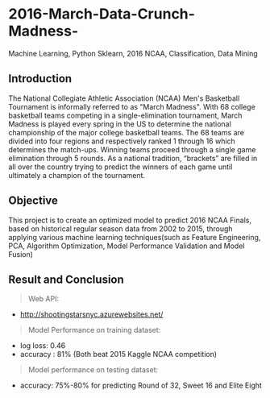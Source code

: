 # 2016-March-Data-Crunch-Madness-
Machine Learning, Python Sklearn, 2016 NCAA, Classification, Data Mining

## Introduction

The National Collegiate Athletic Association (NCAA) Men's Basketball Tournament is informally referred to as "March Madness". With 68 college basketball teams competing in a single-elimination tournament, March Madness is played every spring in the US to determine the national championship of the major college basketball teams.  The 68 teams are divided into four regions and respectively ranked 1 through 16 which determines the match-ups.  Winning teams proceed through a single game elimination through 5 rounds.  As a national tradition, “brackets” are filled in all over the country trying to predict the winners of each game until ultimately a champion of the tournament.  

## Objective 
This project is to create an optimized model to predict 2016 NCAA Finals, based on historical regular season data from 2002 to 2015, through applying various machine learning techniques(such as Feature Engineering, PCA, Algorithm Optimization, Model Performance Validation and Model Fusion)

## Result and Conclusion
> Web API:
* http://shootingstarsnyc.azurewebsites.net/

> Model Performance on training dataset:
* log loss: 0.46
* accuracy : 81% (Both beat 2015 Kaggle NCAA competition)

> Model performance on testing dataset:
* accuracy: 75%-80% for predicting Round of 32, Sweet 16 and Elite Eight
